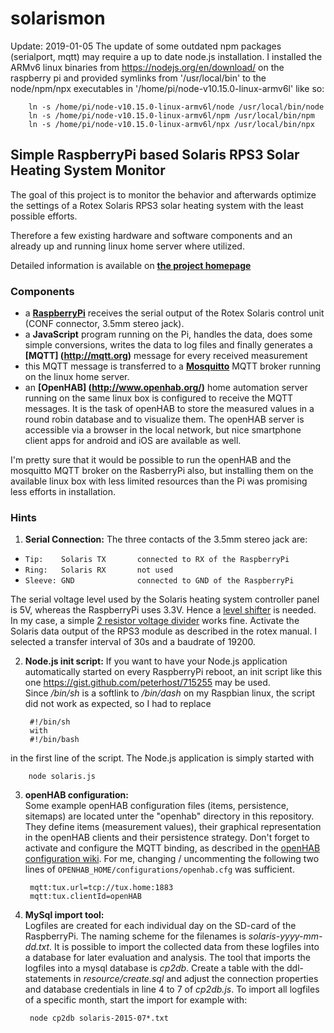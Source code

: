 # solarismon

Update: 2019-01-05
The update of some outdated npm packages (serialport, mqtt) may require a up to date node.js installation.
I installed the ARMv6 linux binaries from https://nodejs.org/en/download/ on the raspberry pi and provided symlinks from '/usr/local/bin' to 
the node/npm/npx executables in '/home/pi/node-v10.15.0-linux-armv6l' like so:

        ln -s /home/pi/node-v10.15.0-linux-armv6l/node /usr/local/bin/node
        ln -s /home/pi/node-v10.15.0-linux-armv6l/npm /usr/local/bin/npm
        ln -s /home/pi/node-v10.15.0-linux-armv6l/npx /usr/local/bin/npx


Simple RaspberryPi based Solaris RPS3 Solar Heating System Monitor
---
The goal of this project is to monitor the behavior and afterwards optimize the settings of a Rotex Solaris RPS3 solar 
heating system with the least possible efforts.

Therefore a few existing hardware and software components and an already up and running linux home server where utilized.

Detailed information is available on **[the project homepage](http://sonyl.github.io/solarismon/)**
### Components
- a **[RaspberryPi](https://www.raspberrypi.org/)** receives the serial output of the Rotex Solaris control unit 
(CONF connector, 3.5mm stereo jack).
- a **JavaScript** program running on the Pi, handles the data, does some simple conversions, writes the data to 
log files and finally generates a **[MQTT] (http://mqtt.org)** message for every received measurement 
- this MQTT message is transferred to a **[Mosquitto](http://mosquitto.org/)** MQTT broker  running on the linux home server.
- an **[OpenHAB] (http://www.openhab.org/)** home automation server running on the same linux box is configured to receive the 
MQTT messages. It is the task of openHAB to store the measured values in a round robin database and to visualize them. 
The openHAB server is accessible via a browser in the local network, but nice smartphone client apps for android and iOS are available as well.


I'm pretty sure that it would be possible to run the openHAB and the mosquitto MQTT broker on the RasberryPi also, but installing them on the available
linux box with less limited resources than the Pi was promising less efforts in installation.

### Hints

1. **Serial Connection:** 
 The three contacts of the 3.5mm stereo jack are:
 * `Tip:    Solaris TX       connected to RX of the RaspberryPi`
 * `Ring:   Solaris RX       not used`
 * `Sleeve: GND              connected to GND of the RaspberryPi` 
 
 The serial voltage level used by the Solaris heating system controller panel is 5V, whereas the RaspberryPi uses 3.3V. Hence a [level shifter](http://elinux.org/RPi_GPIO_Interface_Circuits#Level_Shifters) 
 is needed. In my case, a simple [2 resistor voltage divider](http://elinux.org/RPi_GPIO_Interface_Circuits#Voltage_divider) works fine. Activate the Solaris data output of the RPS3 module as described in the rotex manual. I selected a transfer interval 
 of 30s and a baudrate of 19200.

2. **Node.js init script:**
If you want to have your Node.js application automatically started on every RaspberryPi reboot, an init script
like this one https://gist.github.com/peterhost/715255 may be used.  
Since */bin/sh* is a softlink to */bin/dash* on my Raspbian linux, the script did not work as expected, so I had to replace

        #!/bin/sh
        with 
        #!/bin/bash
in the first line of the script.
The Node.js application is simply started with 

        node solaris.js
3. **openHAB configuration:**  
Some example openHAB configuration files (items, persistence, sitemaps) are located unter the "openhab" directory in this repository. They define items (measurement values), their graphical representation in the openHAB clients and their persistence strategy.
Don't forget to activate and configure the MQTT binding, as described in the [openHAB configuration wiki](https://github.com/openhab/openhab/wiki/MQTT-Binding). For me, changing / uncommenting the following two lines of `OPENHAB_HOME/configurations/openhab.cfg` was sufficient.

        mqtt:tux.url=tcp://tux.home:1883
        mqtt:tux.clientId=openHAB
4. **MySql import tool:**  
Logfiles are created for each individual day on the SD-card of the RaspberryPi. The naming scheme for the filenames is *solaris-yyyy-mm-dd.txt*. It is possible to import the collected data from these logfiles into a database for later evaluation and analysis. The tool that imports the logfiles into a mysql database is *cp2db*. Create a table with the ddl-statements in *resource/create.sql* and adjust the connection properties and database credentials in line 4 to 7 of *cp2db.js*. To import all logfiles of a specific month, start the import for example with:

        node cp2db solaris-2015-07*.txt




